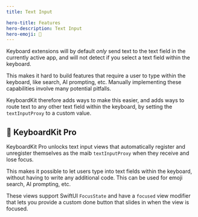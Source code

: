 ```yaml
---
title: Text Input

hero-title: Features
hero-description: Text Input
hero-emoji: 📝
---
```


Keyboard extensions will by default *only* send text to the text field in the currently active app, and will not detect if you select a text field within the keyboard.

This makes it hard to build features that require a user to type within the keyboard, like search, AI prompting, etc. Manually implementing these capabilities involve many potential pitfalls.

KeyboardKit therefore adds ways to make this easier, and adds ways to route text to any other text field within the keyboard, by setting the `textInputProxy` to a custom value.


## 👑 KeyboardKit Pro

KeyboardKit Pro unlocks text input views that automatically register and unregister themselves as the maib `textInputProxy` when they receive and lose focus.

This makes it possible to let users type into text fields within the keyboard, without having to write any additional code. This can be used for emoji search, AI prompting, etc.

These views support SwiftUI `FocusState` and have a `focused` view modifier that lets you provide a custom done button that slides in when the view is focused.


[Pro]: /pro
